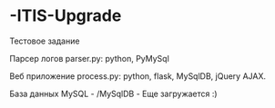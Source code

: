 # -ITIS-Upgrade
 Тестовое задание
 
 Парсер логов parser.py: python, PyMySql
 
 Веб приложение process.py: python, flask, MySqlDB, jQuery AJAX.

 База данных MySQL - /MySqlDB - Еще загружается :)

